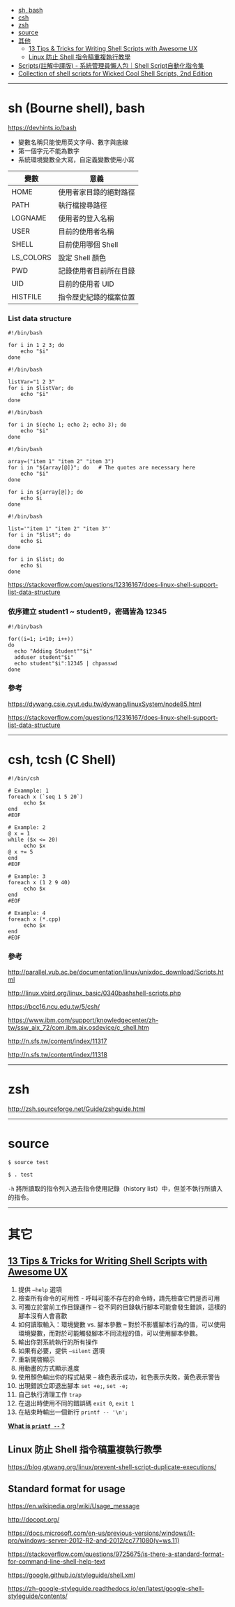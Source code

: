 
* [sh, bash](#sh-bourne-shell-bash)
* [csh](#csh-tcsh-c-shell)
* [zsh](#zsh)
* [source](#source)
* [其他](#其它)
    * [13 Tips & Tricks for Writing Shell Scripts with Awesome UX](#13-tips--tricks-for-writing-shell-scripts-with-awesome-ux)
    * [Linux 防止 Shell 指令稿重複執行教學](#linux-防止-shell-指令稿重複執行教學)
* [Scripts(註解中譯版) - 系統管理員懶人包｜Shell Script自動化指令集](https://github.com/meliodaseren/linux-cheat-sheet/tree/master/shell-script/Scripts(zh_tw))
* [Collection of shell scripts for Wicked Cool Shell Scripts, 2nd Edition](https://github.com/meliodaseren/linux-cheat-sheet/tree/master/shell-script/wicked_cool_shell_scripts_2e-master)

---

# sh (Bourne shell), bash

https://devhints.io/bash

* 變數名稱只能使用英文字母、數字與底線
* 第一個字元不能為數字
* 系統環境變數全大寫，自定義變數使用小寫

| 變數 | 意義 |
| --- | --- |
| HOME      | 使用者家目錄的絕對路徑 |
| PATH      | 執行檔搜尋路徑 |
| LOGNAME   | 使用者的登入名稱 |
| USER      | 目前的使用者名稱 |
| SHELL     | 目前使用哪個 Shell |
| LS_COLORS | 設定 Shell 顏色 |
| PWD       | 記錄使用者目前所在目錄 |
| UID       | 目前的使用者 UID |
| HISTFILE  | 指令歷史紀錄的檔案位置 |

### List data structure

```shell
#!/bin/bash

for i in 1 2 3; do
    echo "$i"
done
```

```shell
#!/bin/bash

listVar="1 2 3"
for i in $listVar; do
    echo "$i"
done
```

```shell
#!/bin/bash

for i in $(echo 1; echo 2; echo 3); do
    echo "$i"
done
```

```shell
#!/bin/bash

array=("item 1" "item 2" "item 3")
for i in "${array[@]}"; do   # The quotes are necessary here
    echo "$i"
done

for i in ${array[@]}; do
    echo $i
done
```

```shell
#!/bin/bash

list='"item 1" "item 2" "item 3"'
for i in "$list"; do
    echo $i
done

for i in $list; do
    echo $i
done
```

https://stackoverflow.com/questions/12316167/does-linux-shell-support-list-data-structure

### 依序建立 student1 ~ student9，密碼皆為 12345

```shell
#!/bin/bash

for((i=1; i<10; i++))
do
  echo "Adding Student""$i"
  adduser student"$i"
  echo student"$i":12345 | chpasswd
done
```

### 參考

https://dywang.csie.cyut.edu.tw/dywang/linuxSystem/node85.html

https://stackoverflow.com/questions/12316167/does-linux-shell-support-list-data-structure

---

# csh, tcsh (C Shell)

```shell
#!/bin/csh

# Exammple: 1
foreach x (`seq 1 5 20`)
     echo $x
end
#EOF

# Example: 2
@ x = 1
while ($x <= 20)
     echo $x
@ x += 5
end
#EOF

# Example: 3
foreach x (1 2 9 40)
     echo $x
end
#EOF

# Example: 4
foreach x (*.cpp)
     echo $x
end
#EOF
```

### 參考

http://parallel.vub.ac.be/documentation/linux/unixdoc_download/Scripts.html

http://linux.vbird.org/linux_basic/0340bashshell-scripts.php

https://bcc16.ncu.edu.tw/5/csh/

https://www.ibm.com/support/knowledgecenter/zh-tw/ssw_aix_72/com.ibm.aix.osdevice/c_shell.htm

http://n.sfs.tw/content/index/11317

http://n.sfs.tw/content/index/11318

---

# zsh

http://zsh.sourceforge.net/Guide/zshguide.html

---

# source

```shell
$ source test
```

```shell
$ . test
```

`-h` 將所讀取的指令列入過去指令使用記錄（history list）中，但並不執行所讀入的指令。

---

# 其它

## [13 Tips & Tricks for Writing Shell Scripts with Awesome UX](https://codeburst.io/13-tips-tricks-for-writing-shell-scripts-with-awesome-ux-19a525ae05ae)

1. 提供 `–help` 選項
2. 檢查所有命令的可用性 - 呼叫可能不存在的命令時，請先檢查它們是否可用
3. 可獨立於當前工作目錄運作 – 從不同的目錄執行腳本可能會發生錯誤，這樣的腳本沒有人會喜歡
4. 如何讀取輸入：環境變數 vs. 腳本參數 – 對於不影響腳本行為的值，可以使用環境變數，而對於可能觸發腳本不同流程的值，可以使用腳本參數。
5. 輸出你對系統執行的所有操作
6. 如果有必要，提供 `–silent` 選項
7. 重新開啓顯示
8. 用動畫的方式顯示進度
9. 使用顏色輸出你的程式結果 – 綠色表示成功，紅色表示失敗，黃色表示警告
10. 出現錯誤立即退出腳本 `set +e;`, `set -e;`
11. 自己執行清理工作 `trap`
12. 在退出時使用不同的錯誤碼 `exit 0`, `exit 1`
13. 在結束時輸出一個新行 `printf -- '\n';`

[**What is `printf --` ?**](https://unix.stackexchange.com/questions/22764/dashes-in-printf)

## Linux 防止 Shell 指令稿重複執行教學

https://blog.gtwang.org/linux/prevent-shell-script-duplicate-executions/

## Standard format for usage

https://en.wikipedia.org/wiki/Usage_message

http://docopt.org/

https://docs.microsoft.com/en-us/previous-versions/windows/it-pro/windows-server-2012-R2-and-2012/cc771080(v=ws.11)

https://stackoverflow.com/questions/9725675/is-there-a-standard-format-for-command-line-shell-help-text

https://google.github.io/styleguide/shell.xml

https://zh-google-styleguide.readthedocs.io/en/latest/google-shell-styleguide/contents/
